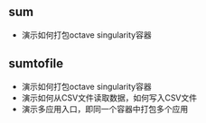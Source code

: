 ## sum 

- 演示如何打包octave singularity容器

## sumtofile

- 演示如何打包octave singularity容器
- 演示如何从CSV文件读取数据，如何写入CSV文件
- 演示多应用入口，即同一个容器中打包多个应用

	